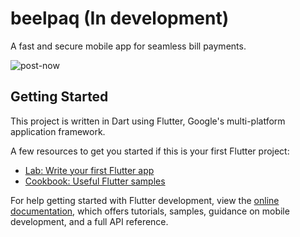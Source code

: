 # beelpaq (In development)

A fast and secure mobile app for seamless bill payments.

![post-now](https://github.com/Kodrillar/Intola/assets/67793558/2db66f22-9d56-4544-812f-a51da13c8096)

## Getting Started

This project is written in Dart using Flutter, Google's multi-platform application framework.

A few resources to get you started if this is your first Flutter project:

- [Lab: Write your first Flutter app](https://docs.flutter.dev/get-started/codelab)
- [Cookbook: Useful Flutter samples](https://docs.flutter.dev/cookbook)

For help getting started with Flutter development, view the
[online documentation](https://docs.flutter.dev/), which offers tutorials,
samples, guidance on mobile development, and a full API reference.
